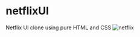 # netflixUI
Netflix UI clone using pure HTML and CSS
![netflix](https://github.com/anandhu-as/netflix-clone/assets/109361830/6b186188-7f6b-4a58-a530-d29aa57e332e)
